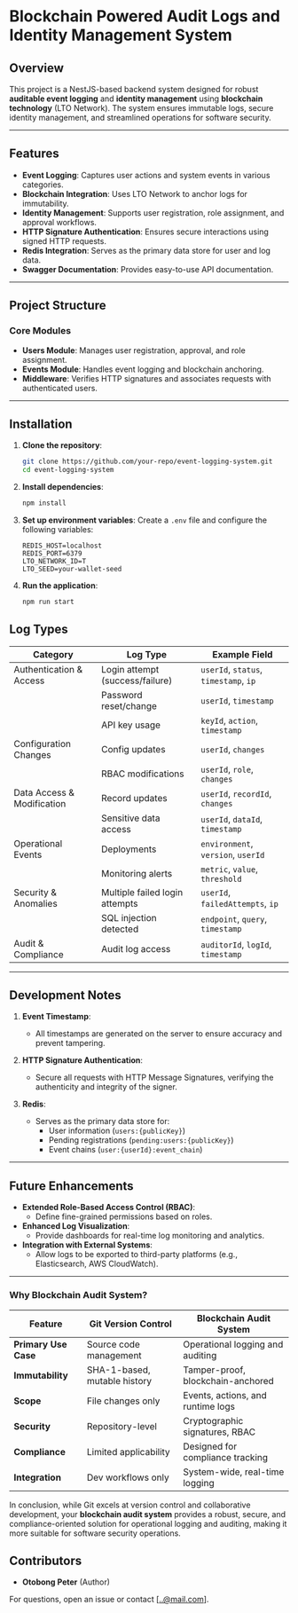 # **Blockchain Powered Audit Logs and Identity Management System**

## **Overview**

This project is a NestJS-based backend system designed for robust **auditable event logging** and **identity management** using **blockchain technology** (LTO Network). The system ensures immutable logs, secure identity management, and streamlined operations for software security.

---

## **Features**

- **Event Logging**: Captures user actions and system events in various categories.
- **Blockchain Integration**: Uses LTO Network to anchor logs for immutability.
- **Identity Management**: Supports user registration, role assignment, and approval workflows.
- **HTTP Signature Authentication**: Ensures secure interactions using signed HTTP requests.
- **Redis Integration**: Serves as the primary data store for user and log data.
- **Swagger Documentation**: Provides easy-to-use API documentation.

---

## **Project Structure**

### **Core Modules**

- **Users Module**: Manages user registration, approval, and role assignment.
- **Events Module**: Handles event logging and blockchain anchoring.
- **Middleware**: Verifies HTTP signatures and associates requests with authenticated users.

---

## **Installation**

1. **Clone the repository**:

   ```bash
   git clone https://github.com/your-repo/event-logging-system.git
   cd event-logging-system
   ```

2. **Install dependencies**:

   ```bash
   npm install
   ```

3. **Set up environment variables**:
   Create a `.env` file and configure the following variables:

   ```env
   REDIS_HOST=localhost
   REDIS_PORT=6379
   LTO_NETWORK_ID=T
   LTO_SEED=your-wallet-seed
   ```

4. **Run the application**:
   ```bash
   npm run start
   ```

## **Log Types**

| **Category**               | **Log Type**                    | **Example Field**                     |
| -------------------------- | ------------------------------- | ------------------------------------- |
| Authentication & Access    | Login attempt (success/failure) | `userId`, `status`, `timestamp`, `ip` |
|                            | Password reset/change           | `userId`, `timestamp`                 |
|                            | API key usage                   | `keyId`, `action`, `timestamp`        |
| Configuration Changes      | Config updates                  | `userId`, `changes`                   |
|                            | RBAC modifications              | `userId`, `role`, `changes`           |
| Data Access & Modification | Record updates                  | `userId`, `recordId`, `changes`       |
|                            | Sensitive data access           | `userId`, `dataId`, `timestamp`       |
| Operational Events         | Deployments                     | `environment`, `version`, `userId`    |
|                            | Monitoring alerts               | `metric`, `value`, `threshold`        |
| Security & Anomalies       | Multiple failed login attempts  | `userId`, `failedAttempts`, `ip`      |
|                            | SQL injection detected          | `endpoint`, `query`, `timestamp`      |
| Audit & Compliance         | Audit log access                | `auditorId`, `logId`, `timestamp`     |

---

## **Development Notes**

1. **Event Timestamp**:

   - All timestamps are generated on the server to ensure accuracy and prevent tampering.

2. **HTTP Signature Authentication**:

   - Secure all requests with HTTP Message Signatures, verifying the authenticity and integrity of the signer.

3. **Redis**:
   - Serves as the primary data store for:
     - User information (`users:{publicKey}`)
     - Pending registrations (`pending:users:{publicKey}`)
     - Event chains (`user:{userId}:event_chain`)

---

## **Future Enhancements**

- **Extended Role-Based Access Control (RBAC)**:
  - Define fine-grained permissions based on roles.
- **Enhanced Log Visualization**:
  - Provide dashboards for real-time log monitoring and analytics.
- **Integration with External Systems**:
  - Allow logs to be exported to third-party platforms (e.g., Elasticsearch, AWS CloudWatch).

---

### **Why Blockchain Audit System?**

| **Feature**          | **Git Version Control**      | **Blockchain Audit System**       |
| -------------------- | ---------------------------- | --------------------------------- |
| **Primary Use Case** | Source code management       | Operational logging and auditing  |
| **Immutability**     | SHA-1-based, mutable history | Tamper-proof, blockchain-anchored |
| **Scope**            | File changes only            | Events, actions, and runtime logs |
| **Security**         | Repository-level             | Cryptographic signatures, RBAC    |
| **Compliance**       | Limited applicability        | Designed for compliance tracking  |
| **Integration**      | Dev workflows only           | System-wide, real-time logging    |

In conclusion, while Git excels at version control and collaborative development, your **blockchain audit system** provides a robust, secure, and compliance-oriented solution for operational logging and auditing, making it more suitable for software security operations.

## **Contributors**

- **Otobong Peter** (Author)

For questions, open an issue or contact [..@mail.com].
